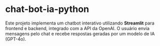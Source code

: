 # chat-bot-ia-python
Este projeto implementa um chatbot interativo utilizando **Streamlit** para frontend e backend, integrado com a API da OpenAI. O usuário envia mensagens pelo chat e recebe respostas geradas por um modelo de IA (GPT-4o).
